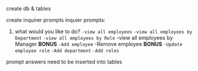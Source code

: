 create db & tables


create inquirer prompts
inquier prompts:
1. what would you like to do?
    ```-view all employees```
    ```-view all employees by Department```
    ```-view all employees by Role```
    -view all employees by Manager **BONUS**
    ```-Add employee```
    -Remove employee **BONUS**
    ```-Update employee role```
    ```-Add department```
    ```-Add roles```


prompt answers need to be inserted into tables
